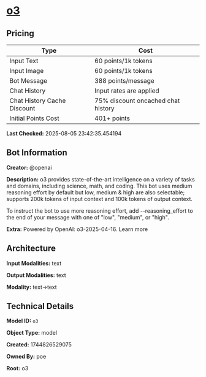 # [o3](https://poe.com/o3)

## Pricing

| Type | Cost |
|------|------|
| Input Text | 60 points/1k tokens |
| Input Image | 60 points/1k tokens |
| Bot Message | 388 points/message |
| Chat History | Input rates are applied |
| Chat History Cache Discount | 75% discount oncached chat history |
| Initial Points Cost | 401+ points |

**Last Checked:** 2025-08-05 23:42:35.454194


## Bot Information

**Creator:** @openai

**Description:** o3 provides state-of-the-art intelligence on a variety of tasks and domains, including science, math, and coding. This bot uses medium reasoning effort by default but low, medium & high are also selectable; supports 200k tokens of input context and 100k tokens of output context.

To instruct the bot to use more reasoning effort, add --reasoning_effort to the end of your message with one of "low", "medium", or "high".

**Extra:** Powered by OpenAI: o3-2025-04-16. Learn more


## Architecture

**Input Modalities:** text

**Output Modalities:** text

**Modality:** text->text


## Technical Details

**Model ID:** `o3`

**Object Type:** model

**Created:** 1744826529075

**Owned By:** poe

**Root:** o3
